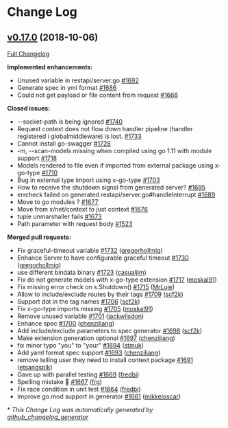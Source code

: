 # Change Log

## [v0.17.0](https://github.com/cloudentity/go-swagger/tree/v0.17.0) (2018-10-06)
[Full Changelog](https://github.com/cloudentity/go-swagger/compare/0.16.0...v0.17.0)

**Implemented enhancements:**

- Unused variable in restapi/server.go [\#1692](https://github.com/cloudentity/go-swagger/issues/1692)
- Generate spec in yml format [\#1686](https://github.com/cloudentity/go-swagger/issues/1686)
- Could not get payload or file content from request [\#1666](https://github.com/cloudentity/go-swagger/issues/1666)

**Closed issues:**

- --socket-path is being ignored [\#1740](https://github.com/cloudentity/go-swagger/issues/1740)
- Request context does not flow down handler pipeline \(handler registered i globalmiddleware\) is lost. [\#1733](https://github.com/cloudentity/go-swagger/issues/1733)
- Cannot install go-swagger [\#1728](https://github.com/cloudentity/go-swagger/issues/1728)
- -m, --scan-models missing when compiled using go 1.11 with module support [\#1718](https://github.com/cloudentity/go-swagger/issues/1718)
- Models rendered to file even if imported from external package using x-go-type [\#1710](https://github.com/cloudentity/go-swagger/issues/1710)
- Bug in external type import using x-go-type [\#1703](https://github.com/cloudentity/go-swagger/issues/1703)
- How to receive the shutdown signal from generated server? [\#1695](https://github.com/cloudentity/go-swagger/issues/1695)
- errcheck failed on generated restapi/server.go\#handleInterrupt [\#1689](https://github.com/cloudentity/go-swagger/issues/1689)
- Move to go modules ? [\#1677](https://github.com/cloudentity/go-swagger/issues/1677)
- Move from x/net/context to just context [\#1676](https://github.com/cloudentity/go-swagger/issues/1676)
- tuple unmarshaller fails [\#1673](https://github.com/cloudentity/go-swagger/issues/1673)
- Path parameter with request body [\#1523](https://github.com/cloudentity/go-swagger/issues/1523)

**Merged pull requests:**

- Fix graceful-timeout variable [\#1732](https://github.com/cloudentity/go-swagger/pull/1732) ([gregorhollmig](https://github.com/gregorhollmig))
- Enhance Server to have configurable graceful timeout [\#1730](https://github.com/cloudentity/go-swagger/pull/1730) ([gregorhollmig](https://github.com/gregorhollmig))
- use different bindata binary [\#1723](https://github.com/cloudentity/go-swagger/pull/1723) ([casualjim](https://github.com/casualjim))
- Fix do not generate models with x-go-type extension [\#1717](https://github.com/cloudentity/go-swagger/pull/1717) ([moskal91](https://github.com/moskal91))
- Fix missing error check on s.Shutdown\(\) [\#1715](https://github.com/cloudentity/go-swagger/pull/1715) ([MrLuje](https://github.com/MrLuje))
- Allow to include/exclude routes by their tags [\#1709](https://github.com/cloudentity/go-swagger/pull/1709) ([scf2k](https://github.com/scf2k))
- Support dot in the tag names [\#1706](https://github.com/cloudentity/go-swagger/pull/1706) ([scf2k](https://github.com/scf2k))
- Fix x-go-type imports missing [\#1705](https://github.com/cloudentity/go-swagger/pull/1705) ([moskal91](https://github.com/moskal91))
- Remove unused variable [\#1701](https://github.com/cloudentity/go-swagger/pull/1701) ([jackwilsdon](https://github.com/jackwilsdon))
- Enhance spec  [\#1700](https://github.com/cloudentity/go-swagger/pull/1700) ([chenziliang](https://github.com/chenziliang))
- Add include/exclude parameters to spec generator [\#1698](https://github.com/cloudentity/go-swagger/pull/1698) ([scf2k](https://github.com/scf2k))
- Make extension generation optional [\#1697](https://github.com/cloudentity/go-swagger/pull/1697) ([chenziliang](https://github.com/chenziliang))
- fix minor typo "you" to "your" [\#1694](https://github.com/cloudentity/go-swagger/pull/1694) ([stmuk](https://github.com/stmuk))
- Add yaml format spec support [\#1693](https://github.com/cloudentity/go-swagger/pull/1693) ([chenziliang](https://github.com/chenziliang))
- remove telling user they need to install context package [\#1691](https://github.com/cloudentity/go-swagger/pull/1691) ([etsangsplk](https://github.com/etsangsplk))
- Gave up with parallel testing [\#1669](https://github.com/cloudentity/go-swagger/pull/1669) ([fredbi](https://github.com/fredbi))
- Spelling mistake 🍝 [\#1667](https://github.com/cloudentity/go-swagger/pull/1667) ([frg](https://github.com/frg))
- Fix race condition in unit test [\#1664](https://github.com/cloudentity/go-swagger/pull/1664) ([fredbi](https://github.com/fredbi))
- Improve go.mod support in generator [\#1661](https://github.com/cloudentity/go-swagger/pull/1661) ([mikkeloscar](https://github.com/mikkeloscar))

\* *This Change Log was automatically generated by [github_changelog_generator](https://github.com/skywinder/Github-Changelog-Generator)*
